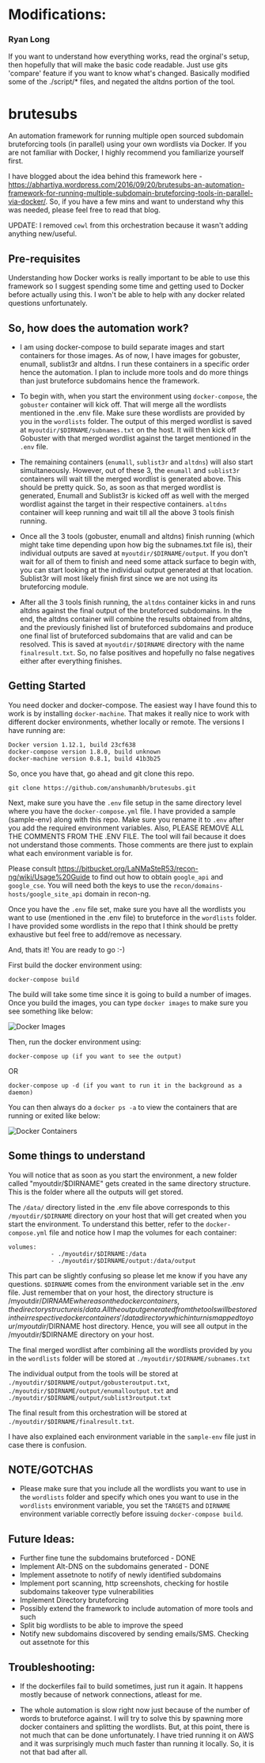# Modifications: 
### Ryan Long
If you want to understand how everything works, read the orginal's setup, then hopefully that will make the basic code readable. 
Just use gits 'compare' feature if you want to know what's changed. Basically modified some of the ./script/* files, and negated the altdns portion of the tool.



# brutesubs
An automation framework for running multiple open sourced subdomain bruteforcing tools (in parallel) using your own wordlists via Docker. If you are not familiar with Docker, I highly recommend you familiarize yourself first. 

I have blogged about the idea behind this framework here - https://abhartiya.wordpress.com/2016/09/20/brutesubs-an-automation-framework-for-running-multiple-subdomain-bruteforcing-tools-in-parallel-via-docker/. So, if you have a few mins and want to understand why this was needed, please feel free to read that blog. 

UPDATE: I removed `cewl` from this orchestration because it wasn't adding anything new/useful.


## Pre-requisites
Understanding how Docker works is really important to be able to use this framework so I suggest spending some time and getting used to Docker before actually using this. I won't be able to help with any docker related questions unfortunately.



## So, how does the automation work? 
* I am using docker-compose to build separate images and start containers for those images. As of now, I have images for gobuster, enumall, sublist3r and altdns. I run these containers in a specific order hence the automation. I plan to include more tools and do more things than just bruteforce subdomains hence the framework. 

* To begin with, when you start the environment using `docker-compose`, the `gobuster` container will kick off. That will merge all the wordlists mentioned in the .env file. Make sure these wordlists are provided by you in the `wordlists` folder. The output of this merged wordlist is saved at `myoutdir/$DIRNAME/subnames.txt` on the host. It will then kick off Gobuster with that merged wordlist against the target mentioned in the `.env` file.

* The remaining containers (`enumall`, `sublist3r` and `altdns`) will also start simultaneously. However, out of these 3, the `enumall` and `sublist3r` containers will wait till the merged wordlist is generated above. This should be pretty quick. So, as soon as that merged wordlist is generated, Enumall and Sublist3r is kicked off as well with the merged wordlist against the target in their respective containers. `altdns` container will keep running and wait till all the above 3 tools finish running. 

* Once all the 3 tools (gobuster, enumall and altdns) finish running (which might take time depending upon how big the subnames.txt file is), their individual outputs are saved at `myoutdir/$DIRNAME/output`. If you don't wait for all of them to finish and need some attack surface to begin with, you can start looking at the individual output generated at that location. Sublist3r will most likely finish first since we are not using its bruteforcing module.

* After all the 3 tools finish running, the `altdns` container kicks in and runs altdns against the final output of the bruteforced subdomains. In the end, the altdns container will combine the results obtained from altdns, and the previously finished list of bruteforced subdomains and produce one final list of bruteforced subdomains that are valid and can be resolved. This is saved at `myoutdir/$DIRNAME` directory with the name `finalresult.txt`. So, no false positives and hopefully no false negatives either after everything finishes.

 

## Getting Started
You need docker and docker-compose. The easiest way I have found this to work is by installing `docker-machine`. That makes it really nice to work with different docker environments, whether locally or remote. The versions I have running are:
```
Docker version 1.12.1, build 23cf638
docker-compose version 1.8.0, build unknown
docker-machine version 0.8.1, build 41b3b25
```

So, once you have that, go ahead and git clone this repo.
```
git clone https://github.com/anshumanbh/brutesubs.git
```

Next, make sure you have the `.env` file setup in the same directory level where you have the `docker-compose.yml` file. I have provided a sample (sample-env) along with this repo. Make sure you rename it to `.env` after you add the required environment variables. Also, PLEASE REMOVE ALL THE COMMENTS FROM THE .ENV FILE. The tool will fail because it does not understand those comments. Those comments are there just to explain what each environment variable is for. 

Please consult https://bitbucket.org/LaNMaSteR53/recon-ng/wiki/Usage%20Guide to find out how to obtain `google_api` and `google_cse`. You will need both the keys to use the `recon/domains-hosts/google_site_api` domain in recon-ng.

Once you have the `.env` file set, make sure you have all the wordlists you want to use (mentioned in the .env file) to bruteforce in the `wordlists` folder. I have provided some wordlists in the repo that I think should be pretty exhaustive but feel free to add/remove as necessary. 

And, thats it! You are ready to go :-)

First build the docker environment using:

```
docker-compose build
```

The build will take some time since it is going to build a number of images. Once you build the images, you can type `docker images` to make sure you see something like below:

![Docker Images](/img/dockerimages.png)

Then, run the docker environment using:
```
docker-compose up (if you want to see the output) 
```
OR 
```
docker-compose up -d (if you want to run it in the background as a daemon)
```

You can then always do a `docker ps -a` to view the containers that are running or exited like below:

![Docker Containers](/img/dockerps.png)



## Some things to understand
You will notice that as soon as you start the environment, a new folder called "myoutdir/$DIRNAME" gets created in the same directory structure. This is the folder where all the outputs will get stored. 

The `/data/` directory listed in the .env file above corresponds to this `/myoutdir/$DIRNAME` directory on your host that will get created when you start the environment. To understand this better, refer to the `docker-compose.yml` file and notice how I map the volumes for each container:

```
volumes:
            - ./myoutdir/$DIRNAME:/data
            - ./myoutdir/$DIRNAME/output:/data/output
```

This part can be slightly confusing so please let me know if you have any questions. `$DIRNAME` comes from the environment variable set in the .env file.
Just remember that on your host, the directory structure is /myoutdir/$DIRNAME whereas on the docker containers, the directory structure is /data. All the output generated from the tools will be stored in their respective docker containers' /data directory which in turn is mapped to your /myoutdir/$DIRNAME host directory. Hence, you will see all output in the /myoutdir/$DIRNAME directory on your host. 

The final merged wordlist after combining all the wordlists provided by you in the `wordlists` folder will be stored at `./myoutdir/$DIRNAME/subnames.txt`

The individual output from the tools will be stored at `./myoutdir/$DIRNAME/output/gobusteroutput.txt`, `./myoutdir/$DIRNAME/output/enumalloutput.txt` and `./myoutdir/$DIRNAME/output/sublist3routput.txt`

The final result from this orchestration will be stored at `./myoutdir/$DIRNAME/finalresult.txt`.

I have also explained each environment variable in the `sample-env` file just in case there is confusion. 



## NOTE/GOTCHAS
* Please make sure that you include all the wordlists you want to use in the `wordlists` folder and specify which ones you want to use in the `wordlists` environment variable, you set the `TARGETS` and `DIRNAME` environment variable correctly before issuing `docker-compose build`. 



## Future Ideas:

* Further fine tune the subdomains bruteforced - DONE
* Implement Alt-DNS on the subdomains generated - DONE
* Implement assetnote to notify of newly identified subdomains
* Implement port scanning, http screenshots, checking for hostile subdomains takeover type vulnerabilities
* Implement Directory bruteforcing
* Possibly extend the framework to include automation of more tools and such
* Split big wordlists to be able to improve the speed
* Notify new subdomains discovered by sending emails/SMS. Checking out assetnote for this



## Troubleshooting:

* If the dockerfiles fail to build sometimes, just run it again. It happens mostly because of network connections, atleast for me. 

* The whole automation is slow right now just because of the number of words to bruteforce against. I will try to solve this by spawning more docker containers and splitting the wordlists. But, at this point, there is not much that can be done unfortunately. I have tried running it on AWS and it was surprisingly much much faster than running it locally. So, it is not that bad after all. 



